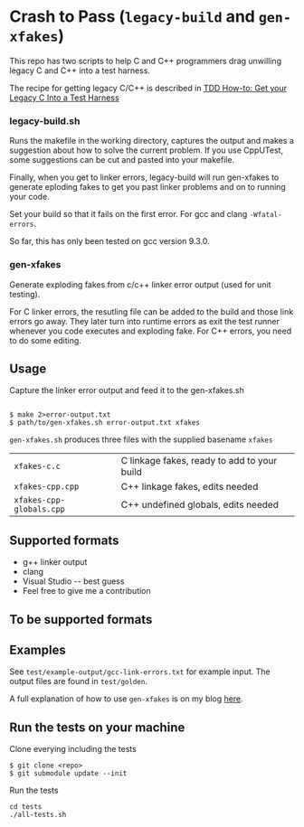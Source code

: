 # Crash to Pass (`legacy-build` and `gen-xfakes`)

This repo has two scripts to help C and C++ programmers drag unwilling legacy C and C++ into a test harness.

The recipe for getting legacy C/C++ is described in
[TDD How-to: Get your Legacy C Into a Test Harness](https://wingman-sw.com/articles/tdd-legacy-c) 

### legacy-build.sh

Runs the makefile in the working directory, captures the 
output and makes a suggestion about how to solve the 
current problem.  If you use CppUTest, some suggestions can be cut and pasted into your makefile.

Finally, when you get to linker errors, legacy-build will
run gen-xfakes to generate eploding fakes to get you past
linker problems and on to running your code.

Set your build so that it fails on the first error.
For gcc and clang `-Wfatal-errors`.

So far, this has only been tested on gcc version 9.3.0.


### gen-xfakes 

Generate exploding fakes from c/c++ linker error output (used for unit testing).  

For C linker errors, the resutling file can be added to the build and those link errors go away.  They later turn into 
runtime errors as exit the test runner whenever you code
executes and exploding fake.  For C++ errors, you need to do some editing.

## Usage

Capture the linker error output and feed it to the gen-xfakes.sh

```

$ make 2>error-output.txt
$ path/to/gen-xfakes.sh error-output.txt xfakes

```

`gen-xfakes.sh` produces three files with the supplied basename `xfakes`

|	|	|
|---	|---	|
| `xfakes-c.c` 				| C linkage fakes, ready to add to your build |
| `xfakes-cpp.cpp`			| C++ linkage fakes, edits needed |
| `xfakes-cpp-globals.cpp`	| C++ undefined globals, edits needed |

 ## Supported formats

 * g++ linker output
 * clang
 * Visual Studio -- best guess
 * Feel free to give me a contribution

 ## To be supported formats


 ## Examples

 See `test/example-output/gcc-link-errors.txt` for example input.  The output files
 are found in `test/golden`.

 A full explanation of how to use `gen-xfakes` is on my blog [here](http://blog.wingman-sw.com/wrestle-legacy-c-cpp-into-tests-linker-errors).
 
## Run the tests on your machine

Clone everying including the tests

```
$ git clone <repo>
$ git submodule update --init
```

Run the tests
```
cd tests
./all-tests.sh
```
